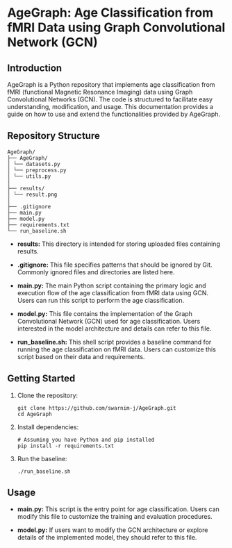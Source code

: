 # AgeGraph: Age Classification from fMRI Data using Graph Convolutional Network (GCN)

## Introduction

AgeGraph is a Python repository that implements age classification from fMRI (functional Magnetic Resonance Imaging) data using Graph Convolutional Networks (GCN). The code is structured to facilitate easy understanding, modification, and usage. This documentation provides a guide on how to use and extend the functionalities provided by AgeGraph.

## Repository Structure

```
AgeGraph/
├── AgeGraph/
│ └── datasets.py
│ └── preprocess.py
│ └── utils.py
│
├── results/
│ └── result.png
│
├── .gitignore
├── main.py
├── model.py
├── requirements.txt
└── run_baseline.sh
```


- **results:** This directory is intended for storing uploaded files containing results.

- **.gitignore:** This file specifies patterns that should be ignored by Git. Commonly ignored files and directories are listed here.

- **main.py:** The main Python script containing the primary logic and execution flow of the age classification from fMRI data using GCN. Users can run this script to perform the age classification.

- **model.py:** This file contains the implementation of the Graph Convolutional Network (GCN) used for age classification. Users interested in the model architecture and details can refer to this file.

- **run_baseline.sh:** This shell script provides a baseline command for running the age classification on fMRI data. Users can customize this script based on their data and requirements.

## Getting Started

1. Clone the repository:

    ```
    git clone https://github.com/swarnim-j/AgeGraph.git
    cd AgeGraph
    ```

    

2. Install dependencies:
    
    ```
    # Assuming you have Python and pip installed
    pip install -r requirements.txt
    ```

3. Run the baseline:

    ```
    ./run_baseline.sh
    ```

## Usage
- **main.py:** This script is the entry point for age classification. Users can modify this file to customize the training and evaluation procedures.

- **model.py:** If users want to modify the GCN architecture or explore details of the implemented model, they should refer to this file.
